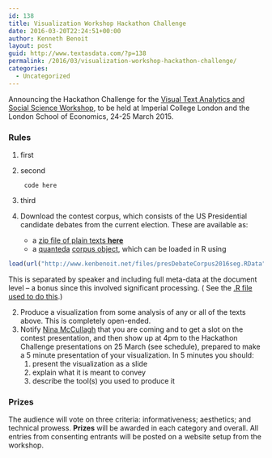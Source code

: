 ```yaml
---
id: 138
title: Visualization Workshop Hackathon Challenge
date: 2016-03-20T22:24:51+00:00
author: Kenneth Benoit
layout: post
guid: http://www.textasdata.com/?p=138
permalink: /2016/03/visualization-workshop-hackathon-challenge/
categories:
  - Uncategorized
---
```

Announcing the Hackathon Challenge for the [Visual Text Analytics and Social Science Workshop](http://www3.imperial.ac.uk/newsandeventspggrp/imperialcollege/engineering/datascienceinstitute/eventssummary/event_8-3-2016-14-23-57), to be held at Imperial College London and the London School of Economics, 24-25 March 2015.

### Rules

1. first
2. second

        code here

3. third

1. Download the contest corpus, which consists of the US Presidential candidate debates from the current election. These are available as: 
    * a [zip file of plain texts **here**](http://www.kenbenoit.net/files/presidential_debates_2015-2016.zip)
    * a [quanteda](https://github.com/kbenoit/quanteda) [corpus object](http://www.kenbenoit.net/files/presidential_debates_2015-2016.zip), which can be loaded in R using
```R
load(url("http://www.kenbenoit.net/files/presDebateCorpus2016seg.RData"))
```

This is separated by speaker and including full meta-data at the document level &#8211; a bonus since this involved significant processing. (
See the [.R file used to do this](http://www.kenbenoit.net/files/create_presidential_debates_corpus.R).)
        
2. Produce a visualization from some analysis of any or all of the texts above. This is completely open-ended.
3. Notify <a title="Nina McCullagh link opens in a new window" href="mailto:N.McCullagh@lse.ac.uk" target="_blank">Nina McCullagh</a> that you are coming and to get a slot on the contest presentation, and then show up at 4pm to the Hackathon Challenge presentations on 25 March (see schedule), prepared to make a 5 minute presentation of your visualization. In 5 minutes you should: 
    1. present the visualization as a slide
    2. explain what it is meant to convey
    3. describe the tool(s) you used to produce it

### Prizes

The audience will vote on three criteria: informativeness; aesthetics; and technical prowess. **Prizes** will be awarded in each category and overall. All entries from consenting entrants will be posted on a website setup from the workshop.